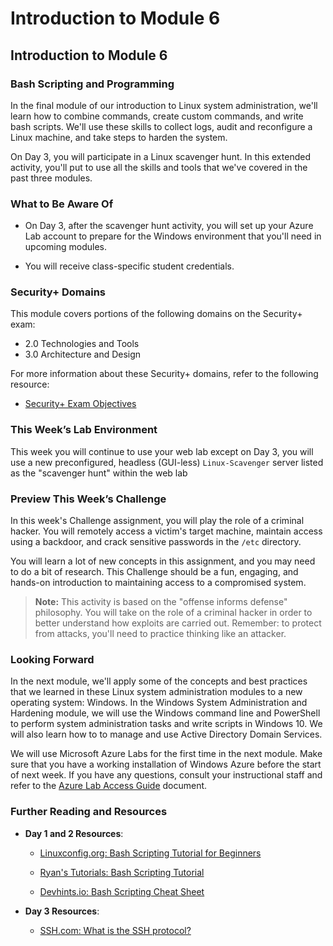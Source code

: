 # Introduction to Module 6

## Introduction to Module 6

### Bash Scripting and Programming

In the final module of our introduction to Linux system administration, we'll learn how to combine commands, create custom commands, and write bash scripts. We'll use these skills to collect logs, audit and reconfigure a Linux machine, and take steps to harden the system. 

On Day 3, you will participate in a Linux scavenger hunt. In this extended activity, you'll put to use all the skills and tools that we've covered in the past three modules. 

### What to Be Aware Of

- On Day 3, after the scavenger hunt activity, you will set up your Azure Lab account to prepare for the Windows environment that you'll need in upcoming modules. 

- You will receive class-specific student credentials.

### Security+ Domains

This module covers portions of the following domains on the Security+ exam:

- 2.0 Technologies and Tools
- 3.0 Architecture and Design

For more information about these Security+ domains, refer to the following resource: 
   - [Security+ Exam Objectives](https://www.comptia.jp/pdf/Security%2B%20SY0-501%20Exam%20Objectives.pdf)

### This Week’s Lab Environment

This week you will continue to use your web lab except on Day 3, you will use a new preconfigured, headless (GUI-less) `Linux-Scavenger` server listed as the "scavenger hunt" within the web lab

### Preview This Week’s Challenge

In this week's Challenge assignment, you will play the role of a criminal hacker. You will remotely access a victim's target machine, maintain access using a backdoor, and crack sensitive passwords in the `/etc` directory.

You will learn a lot of new concepts in this assignment, and you may need to do a bit of research. This Challenge should be a fun, engaging, and hands-on introduction to maintaining access to a compromised system. 

> **Note:** This activity is based on the "offense informs defense" philosophy. You will take on the role of a criminal hacker in order to better understand how exploits are carried out. Remember: to protect from attacks, you'll need to practice thinking like an attacker.

### Looking Forward

In the next module, we'll apply some of the concepts and best practices that we learned in these Linux system administration modules to a new operating system: Windows. In the Windows System Administration and Hardening module, we will use the Windows command line and PowerShell to perform system administration tasks and write scripts in Windows 10. We will also learn how to to manage and use Active Directory Domain Services.

We will use Microsoft Azure Labs for the first time in the next module. Make sure that you have a working installation of Windows Azure before the start of next week. If you have any questions, consult your instructional staff and refer to the [Azure Lab Access Guide](https://docs.google.com/document/d/1TIRFGK9IabM7GFKXvMG31-y6UkHS2135jpZlwJUenJE/edit?usp=sharing) document.

### Further Reading and Resources

- **Day 1 and 2 Resources**:

    - [Linuxconfig.org: Bash Scripting Tutorial for Beginners](https://linuxconfig.org/bash-scripting-tutorial-for-beginners)

    - [Ryan's Tutorials: Bash Scripting Tutorial](https://ryanstutorials.net/bash-scripting-tutorial/)

    - [Devhints.io: Bash Scripting Cheat Sheet](https://devhints.io/bash)


- **Day 3 Resources**: 

    - [SSH.com: What is the SSH protocol?](https://www.ssh.com/ssh/protocol/)

